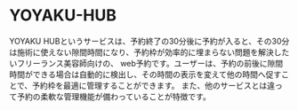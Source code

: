 # YOYAKU-HUB
YOYAKU HUBというサービスは、予約終了の30分後に予約が入ると、その30分は施術に使えない隙間時間になり、予約枠が効率的に埋まらない問題を解決したいフリーランス美容師向けの、 web予約です。ユーザーは、予約の前後に隙間時間ができる場合は自動的に検出し、その時間の表示を変えて他の時間へ促すことで、予約枠を最適に管理することができます。 また、他のサービスとは違って予約の柔軟な管理機能が備わっていることが特徴です。
